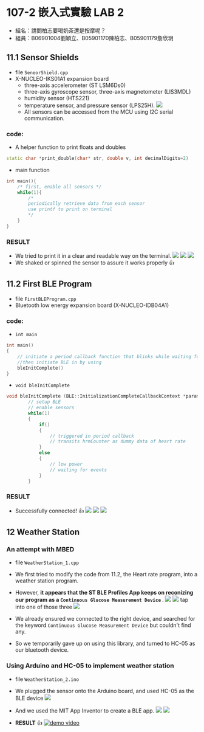 # 107-2 嵌入式實驗 LAB 2
- 組名：請問柏志要喝奶茶還是按摩呢？
- 組員：B06901004劉穎立、B05901170陳柏志、B05901179詹欣玥

## 11.1 Sensor Shields
- file `SeneorShield.cpp`
- X-NUCLEO-IKS01A1 expansion board
    - three-axis accelerometer (ST LSM6Ds0)
    - three-axis gyroscope sensor, three-axis magnetometer (LIS3MDL)
    - humidity sensor (HTS221)
    - temperature sensor, and pressure sensor (LPS25H).
    ![](https://i.imgur.com/kv1pqYt.jpg)
    - All sensors can be accessed from the MCU using I2C serial communication.
### code:
- A helper function to print floats and doubles
```C++
static char *print_double(char* str, double v, int decimalDigits=2)
```
- main function
```C++
int main(){
    /* first, enable all sensors */
    while(1){
        /* 
        periodically retrieve data from each sensor 
        use printf to print on terminal 
        */
    }
}
```
### <b>RESULT</b>
- We tried to print it in a clear and readable way on the terminal.
![](https://imgur.com/P2eFqps.jpg)
![](https://imgur.com/X4cJzx9.jpg)
![](https://imgur.com/X43o840.jpg)
- We shaked or spinned the sensor to assure it works properly 👍

## 11.2 First BLE Program
- file `FirstBLEProgram.cpp`
- Bluetooth low energy expansion board (X-NUCLEO-IDB04A1)
### code:
- `int main`
```C++
int main()
{
    // initiate a period callback function that blinks while waiting for BLE events.
    //then initiate BLE in by using
    bleInitComplete()
}
```
- `void bleInitComplete`
```C++
void bleInitComplete (BLE::InitializationCompleteCallbackContext *params){
        // setup BLE
        // enable sensors
        while(1)
        {
            if()
            {
                // triggered in period callback
                // transits hrmCounter as dummy data of heart rate
            }
            else
            {
                // low power
                // waiting for events
            }
        }
```
### <b>RESULT</b>
- Successfully connected! 👍
    ![](https://imgur.com/NvXRoRN.jpg)
    ![](https://imgur.com/hWWklCE.jpg)
    ![](https://imgur.com/QZgemvD.jpg)
## 12 Weather Station
### An attempt with MBED
- file `WeatherStation_1.cpp`
- We first tried to modify the code from 11.2, the Heart rate program, into a weather station program.
- However, <b>it appears that the ST BLE Profiles App keeps on reconizing our program as a `Continuous Glucose Measurement Device` </b>.
![](https://imgur.com/lXZ7AYJ.jpg)
![](https://imgur.com/CDe3SRu.jpg)
    tap into one of those three
![](https://imgur.com/tSESd3i.jpg)
- We already ensured we connected to the right device, and searched for the keyword 
`Continuous Glucose Measurement Device` but couldn't find any.

- So we temporarily gave up on using this library, and turned to HC-05 as our bluetooth device.

### Using Arduino and HC-05 to implement weather station
- file `WeatherStation_2.ino`
- We plugged the sensor onto the Arduino board, and used HC-05 as the BLE device
![](https://i.imgur.com/xDmlsLU.jpg)
- And we used the MIT App Inventor to create a BLE app.
![](https://i.imgur.com/cunwqXE.png)
![](https://i.imgur.com/ZPXXPOd.png)

- <b>RESULT</b> 👍
[![demo video](https://img.youtube.com/vi/yfDiwQY6qH8/0.jpg)](https://www.youtube.com/watch?v=yfDiwQY6qH8)
